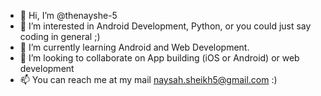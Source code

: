 - 👋 Hi, I’m @thenayshe-5
- 👀 I’m interested in Android Development, Python, or you could just say coding in general ;)
- 🌱 I’m currently learning Android and Web Development.
- 💞️ I’m looking to collaborate on App building (iOS or Android) or web development
- 📫 You can reach me at my mail naysah.sheikh5@gmail.com :)

<!---
thenayshe-5/thenayshe-5 is a ✨ special ✨ repository because its `README.md` (this file) appears on your GitHub profile.
You can click the Preview link to take a look at your changes.
--->
